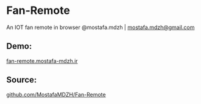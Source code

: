 # Fan-Remote
An IOT fan remote in browser
@mostafa.mdzh | mostafa.mdzh@gmail.com

## Demo:
<a href="https://fan-remote.mostafa-mdzh.ir/">fan-remote.mostafa-mdzh.ir</a>

## Source:
<a href="https://github.com/MostafaMDZH/Fan-Remote">github.com/MostafaMDZH/Fan-Remote</a>